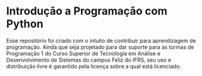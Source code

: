 # Introdução a Programação com Python

Esse repositório foi criado com o intuito de contribuir para aprendizagem de programação. Ainda que seja projetado para dar suporte para as turmas de Programação 1 do Curso Superior de Tecnologia em Análise e Desenvolvimento de Sistemas do campus Feliz do IFRS, seu uso e distribuição livre é garantido pela licença sobre a qual está licenciado.

